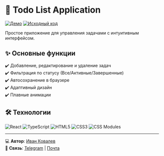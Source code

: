 # 📝 Todo List Application

[![Демо](https://img.shields.io/badge/-ДЕМО-00C853?style=for-the-badge&logo=vercel&logoColor=white)](https://ivkovalevv.github.io/todo-app/)
[![Исходный код](https://img.shields.io/badge/-ИСХОДНЫЙ_КОД-181717?style=for-the-badge&logo=github&logoColor=white)](https://github.com/ivkovalevv/todo-app)

Простое приложение для управления задачами с интуитивным интерфейсом.

## ✨ Основные функции

✔️ Добавление, редактирование и удаление задач  
✔️ Фильтрация по статусу (Все/Активные/Завершенные)  
✔️ Автосохранение в браузере  
✔️ Адаптивный дизайн  
✔️ Плавные анимации  

## 🛠 Технологии

![React](https://img.shields.io/badge/-React-61DAFB?style=for-the-badge&logo=react&logoColor=black)
![TypeScript](https://img.shields.io/badge/-TypeScript-007ACC?style=for-the-badge&logo=typescript&logoColor=white)
![HTML5](https://img.shields.io/badge/-HTML5-E34F26?style=for-the-badge&logo=html5&logoColor=white)
![CSS3](https://img.shields.io/badge/-CSS3-1572B6?style=for-the-badge&logo=css3&logoColor=white)
![CSS Modules](https://img.shields.io/badge/-CSS_Modules-000000?style=for-the-badge&logo=css3&logoColor=white)

---

💻 **Автор**: [Иван Ковалев](https://kovalev-site.ru)  
📩 **Связь**: [Telegram](https://t.me/x_kovalev) | [Почта](mailto:ivkovalevv@gmail.ru)
